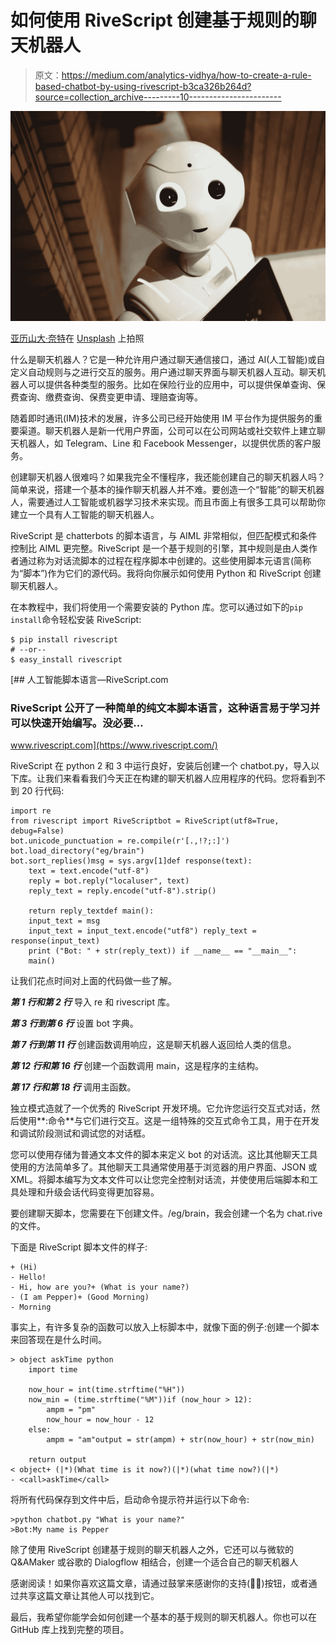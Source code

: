 # 如何使用 RiveScript 创建基于规则的聊天机器人

> 原文：<https://medium.com/analytics-vidhya/how-to-create-a-rule-based-chatbot-by-using-rivescript-b3ca326b264d?source=collection_archive---------10----------------------->

![](img/621c4caf67fc8e7485a8699f7b276b6a.png)

[亚历山大·奈特](https://unsplash.com/@agkdesign?utm_source=medium&utm_medium=referral)在 [Unsplash](https://unsplash.com?utm_source=medium&utm_medium=referral) 上拍照

什么是聊天机器人？它是一种允许用户通过聊天通信接口，通过 AI(人工智能)或自定义自动规则与之进行交互的服务。用户通过聊天界面与聊天机器人互动。聊天机器人可以提供各种类型的服务。比如在保险行业的应用中，可以提供保单查询、保费查询、缴费查询、保费变更申请、理赔查询等。

随着即时通讯(IM)技术的发展，许多公司已经开始使用 IM 平台作为提供服务的重要渠道。聊天机器人是新一代用户界面，公司可以在公司网站或社交软件上建立聊天机器人，如 Telegram、Line 和 Facebook Messenger，以提供优质的客户服务。

创建聊天机器人很难吗？如果我完全不懂程序，我还能创建自己的聊天机器人吗？简单来说，搭建一个基本的操作聊天机器人并不难。要创造一个“智能”的聊天机器人，需要通过人工智能或机器学习技术来实现。而且市面上有很多工具可以帮助你建立一个具有人工智能的聊天机器人。

RiveScript 是 chatterbots 的脚本语言，与 AIML 非常相似，但匹配模式和条件控制比 AIML 更完整。RiveScript 是一个基于规则的引擎，其中规则是由人类作者通过称为对话流脚本的过程在程序脚本中创建的。这些使用脚本元语言(简称为“脚本”)作为它们的源代码。我将向你展示如何使用 Python 和 RiveScript 创建聊天机器人。

在本教程中，我们将使用一个需要安装的 Python 库。您可以通过如下的`pip install`命令轻松安装 RiveScript:

```
$ pip install rivescript
# --or--
$ easy_install rivescript
```

 [## 人工智能脚本语言—RiveScript.com

### RiveScript 公开了一种简单的纯文本脚本语言，这种语言易于学习并可以快速开始编写。没必要…

www.rivescript.com](https://www.rivescript.com/) 

RiveScript 在 python 2 和 3 中运行良好，安装后创建一个 chatbot.py，导入以下库。让我们来看看我们今天正在构建的聊天机器人应用程序的代码。您将看到不到 20 行代码:

```
import re
from rivescript import RiveScriptbot = RiveScript(utf8=True, debug=False)
bot.unicode_punctuation = re.compile(r'[.,!?;:]')
bot.load_directory("eg/brain")
bot.sort_replies()msg = sys.argv[1]def response(text):
    text = text.encode("utf-8")
    reply = bot.reply("localuser", text)
    reply_text = reply.encode("utf-8").strip()

    return reply_textdef main():        
    input_text = msg
    input_text = input_text.encode("utf8") reply_text = response(input_text)
    print ("Bot: " + str(reply_text)) if __name__ == "__main__":
    main()
```

让我们花点时间对上面的代码做一些了解。

***第 1 行和第 2 行*** 导入 re 和 rivescript 库。

***第 3 行到第 6 行*** 设置 bot 字典。

***第 7 行到第 11 行*** 创建函数调用响应，这是聊天机器人返回给人类的信息。

***第 12 行和第 16 行*** 创建一个函数调用 main，这是程序的主结构。

***第 17 行和第 18 行*** 调用主函数。

独立模式造就了一个优秀的 RiveScript 开发环境。它允许您运行交互式对话，然后使用**:命令**与它们进行交互。这是一组特殊的交互式命令工具，用于在开发和调试阶段测试和调试您的对话框。

您可以使用存储为普通文本文件的脚本来定义 bot 的对话流。这比其他聊天工具使用的方法简单多了。其他聊天工具通常使用基于浏览器的用户界面、JSON 或 XML。将脚本编写为文本文件可以让您完全控制对话流，并使使用后端脚本和工具处理和升级会话代码变得更加容易。

要创建聊天脚本，您需要在下创建文件。/eg/brain，我会创建一个名为 chat.rive 的文件。

下面是 RiveScript 脚本文件的样子:

```
+ (Hi)
- Hello!
- Hi, how are you?+ (What is your name?)
- (I am Pepper)+ (Good Morning)
- Morning
```

事实上，有许多复杂的函数可以放入上标脚本中，就像下面的例子:创建一个脚本来回答现在是什么时间。

```
> object askTime python
    import time 

    now_hour = int(time.strftime("%H"))
    now_min = (time.strftime("%M"))if (now_hour > 12):
        ampm = "pm"
        now_hour = now_hour - 12
    else:
        ampm = "am"output = str(ampm) + str(now_hour) + str(now_min) 

    return output
< object+ (|*)(What time is it now?)(|*)(what time now?)(|*)
- <call>askTime</call>
```

将所有代码保存到文件中后，启动命令提示符并运行以下命令:

```
>python chatbot.py "What is your name?"
>Bot:My name is Pepper
```

除了使用 RiveScript 创建基于规则的聊天机器人之外，它还可以与微软的 Q&AMaker 或谷歌的 Dialogflow 相结合，创建一个适合自己的聊天机器人

感谢阅读！如果你喜欢这篇文章，请通过鼓掌来感谢你的支持(👏🏼)按钮，或者通过共享这篇文章让其他人可以找到它。

最后，我希望你能学会如何创建一个基本的基于规则的聊天机器人。你也可以在 GitHub 库上找到完整的项目。